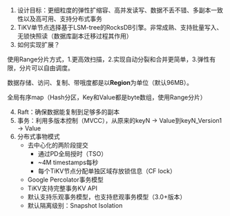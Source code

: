 1. 设计目标：更细粒度的弹性扩缩容、高并发读写、数据不丢不错、多副本一致性以及高可用、支持分布式事务
2. TiKV单节点选择基于LSM-tree的RocksDB引擎。非常成熟、支持批量写入、无锁快照读（数据库副本迁移过程其作用）
3. 如何实现扩展？

使用Range分片方式，1.更高效扫描，2.实现自动分裂和合并更简单，3.弹性有限，分片可以自由调度。

数据存储、访问、复制、带哦度都是以**Region**为单位（默认96MB）。

全局有序map（Hash分区，Key和Value都是byte数组，使用Range分片）

4. Raft：确保数据能复制到足够多的副本
5. 事务：利用多版本控制（MVCC），从原来的keyN -> Value到keyN_Version1 -> Value
6. 分布式事物模式
   - 去中心化的两阶段提交
     - 通过PD全局授时（TSO）
     - ~4M timestamps每秒
     - 每个TiKV节点分配单独区域存放锁信息（CF lock）
   - Google Percolator事务模型
   - TiKV支持完整事务KV API
   - 默认支持乐观事务模型，也支持悲观事务模型（3.0+版本）
   - 默认隔离级别：Snapshot lsolation